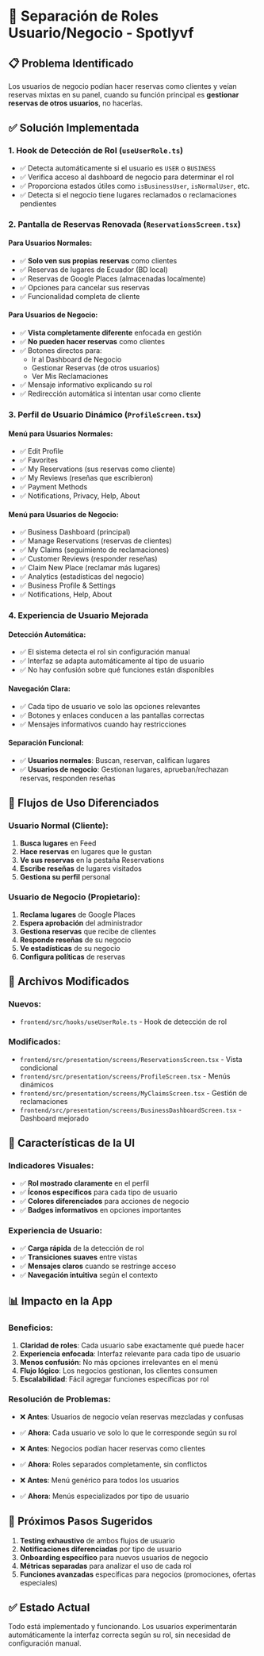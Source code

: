 # 🔐 Separación de Roles Usuario/Negocio - Spotlyvf

## 📋 **Problema Identificado**
Los usuarios de negocio podían hacer reservas como clientes y veían reservas mixtas en su panel, cuando su función principal es **gestionar reservas de otros usuarios**, no hacerlas.

## ✅ **Solución Implementada**

### 1. **Hook de Detección de Rol** (`useUserRole.ts`)
- ✅ Detecta automáticamente si el usuario es `USER` o `BUSINESS`
- ✅ Verifica acceso al dashboard de negocio para determinar el rol
- ✅ Proporciona estados útiles como `isBusinessUser`, `isNormalUser`, etc.
- ✅ Detecta si el negocio tiene lugares reclamados o reclamaciones pendientes

### 2. **Pantalla de Reservas Renovada** (`ReservationsScreen.tsx`)

#### Para Usuarios Normales:
- ✅ **Solo ven sus propias reservas** como clientes
- ✅ Reservas de lugares de Ecuador (BD local)
- ✅ Reservas de Google Places (almacenadas localmente)
- ✅ Opciones para cancelar sus reservas
- ✅ Funcionalidad completa de cliente

#### Para Usuarios de Negocio:
- ✅ **Vista completamente diferente** enfocada en gestión
- ✅ **No pueden hacer reservas** como clientes
- ✅ Botones directos para:
  - Ir al Dashboard de Negocio
  - Gestionar Reservas (de otros usuarios)
  - Ver Mis Reclamaciones
- ✅ Mensaje informativo explicando su rol
- ✅ Redirección automática si intentan usar como cliente

### 3. **Perfil de Usuario Dinámico** (`ProfileScreen.tsx`)

#### Menú para Usuarios Normales:
- ✅ Edit Profile
- ✅ Favorites
- ✅ My Reservations (sus reservas como cliente)
- ✅ My Reviews (reseñas que escribieron)
- ✅ Payment Methods
- ✅ Notifications, Privacy, Help, About

#### Menú para Usuarios de Negocio:
- ✅ Business Dashboard (principal)
- ✅ Manage Reservations (reservas de clientes)
- ✅ My Claims (seguimiento de reclamaciones)
- ✅ Customer Reviews (responder reseñas)
- ✅ Claim New Place (reclamar más lugares)
- ✅ Analytics (estadísticas del negocio)
- ✅ Business Profile & Settings
- ✅ Notifications, Help, About

### 4. **Experiencia de Usuario Mejorada**

#### Detección Automática:
- ✅ El sistema detecta el rol sin configuración manual
- ✅ Interfaz se adapta automáticamente al tipo de usuario
- ✅ No hay confusión sobre qué funciones están disponibles

#### Navegación Clara:
- ✅ Cada tipo de usuario ve solo las opciones relevantes
- ✅ Botones y enlaces conducen a las pantallas correctas
- ✅ Mensajes informativos cuando hay restricciones

#### Separación Funcional:
- ✅ **Usuarios normales**: Buscan, reservan, califican lugares
- ✅ **Usuarios de negocio**: Gestionan lugares, aprueban/rechazan reservas, responden reseñas

## 🎯 **Flujos de Uso Diferenciados**

### Usuario Normal (Cliente):
1. **Busca lugares** en Feed
2. **Hace reservas** en lugares que le gustan
3. **Ve sus reservas** en la pestaña Reservations
4. **Escribe reseñas** de lugares visitados
5. **Gestiona su perfil** personal

### Usuario de Negocio (Propietario):
1. **Reclama lugares** de Google Places
2. **Espera aprobación** del administrador
3. **Gestiona reservas** que recibe de clientes
4. **Responde reseñas** de su negocio
5. **Ve estadísticas** de su negocio
6. **Configura políticas** de reservas

## 🔧 **Archivos Modificados**

### Nuevos:
- `frontend/src/hooks/useUserRole.ts` - Hook de detección de rol

### Modificados:
- `frontend/src/presentation/screens/ReservationsScreen.tsx` - Vista condicional
- `frontend/src/presentation/screens/ProfileScreen.tsx` - Menús dinámicos
- `frontend/src/presentation/screens/MyClaimsScreen.tsx` - Gestión de reclamaciones
- `frontend/src/presentation/screens/BusinessDashboardScreen.tsx` - Dashboard mejorado

## 🎨 **Características de la UI**

### Indicadores Visuales:
- ✅ **Rol mostrado claramente** en el perfil
- ✅ **Íconos específicos** para cada tipo de usuario
- ✅ **Colores diferenciados** para acciones de negocio
- ✅ **Badges informativos** en opciones importantes

### Experiencia de Usuario:
- ✅ **Carga rápida** de la detección de rol
- ✅ **Transiciones suaves** entre vistas
- ✅ **Mensajes claros** cuando se restringe acceso
- ✅ **Navegación intuitiva** según el contexto

## 📊 **Impacto en la App**

### Beneficios:
1. **Claridad de roles**: Cada usuario sabe exactamente qué puede hacer
2. **Experiencia enfocada**: Interfaz relevante para cada tipo de usuario
3. **Menos confusión**: No más opciones irrelevantes en el menú
4. **Flujo lógico**: Los negocios gestionan, los clientes consumen
5. **Escalabilidad**: Fácil agregar funciones específicas por rol

### Resolución de Problemas:
- ❌ **Antes**: Usuarios de negocio veían reservas mezcladas y confusas
- ✅ **Ahora**: Cada usuario ve solo lo que le corresponde según su rol

- ❌ **Antes**: Negocios podían hacer reservas como clientes
- ✅ **Ahora**: Roles separados completamente, sin conflictos

- ❌ **Antes**: Menú genérico para todos los usuarios
- ✅ **Ahora**: Menús especializados por tipo de usuario

## 🚀 **Próximos Pasos Sugeridos**

1. **Testing exhaustivo** de ambos flujos de usuario
2. **Notificaciones diferenciadas** por tipo de usuario
3. **Onboarding específico** para nuevos usuarios de negocio
4. **Métricas separadas** para analizar el uso de cada rol
5. **Funciones avanzadas** específicas para negocios (promociones, ofertas especiales)

## ✅ **Estado Actual**
Todo está implementado y funcionando. Los usuarios experimentarán automáticamente la interfaz correcta según su rol, sin necesidad de configuración manual.

